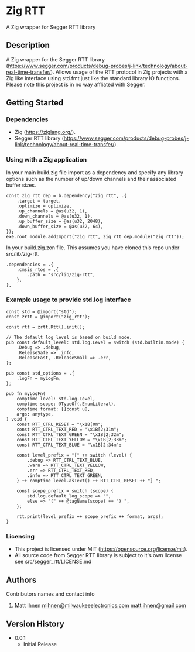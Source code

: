 # Zig RTT

A Zig wrapper for Segger RTT library

## Description

A Zig wrapper for the Segger RTT library (https://www.segger.com/products/debug-probes/j-link/technology/about-real-time-transfer/).
Allows usage of the RTT protocol in Zig projects with a Zig like interface using std.fmt just like the standard library IO functions.
Please note this project is in no way affliated with Segger.

## Getting Started

### Dependencies

* Zig (https://ziglang.org/).
* Segger RTT library (https://www.segger.com/products/debug-probes/j-link/technology/about-real-time-transfer/).

### Using with a Zig application

In your main build.zig file import as a dependency and specify any library options such as the number of up/down channels and their
associated buffer sizes.

```zig
const zig_rtt_dep = b.dependency("zig_rtt", .{
    .target = target,
    .optimize = optimize,
    .up_channels = @as(u32, 1),
    .down_channels = @as(u32, 1),
    .up_buffer_size = @as(u32, 2048),
    .down_buffer_size = @as(u32, 64),
});
exe.root_module.addImport("zig_rtt", zig_rtt_dep.module("zig_rtt"));
```

In your build.zig.zon file. This assumes you have cloned this repo under src/lib/zig-rtt.

```zig
.dependencies = .{
    .cmsis_rtos = .{
        .path = "src/lib/zig-rtt",
    },
},
```

### Example usage to provide std.log interface

```zig
const std = @import("std");
const zrtt = @import("zig_rtt");

const rtt = zrtt.Rtt().init();

// The default log level is based on build mode.
pub const default_level: std.log.Level = switch (std.builtin.mode) {
    .Debug => .debug,
    .ReleaseSafe => .info,
    .ReleaseFast, .ReleaseSmall => .err,
};

pub const std_options = .{
    .logFn = myLogFn,
};

pub fn myLogFn(
    comptime level: std.log.Level,
    comptime scope: @TypeOf(.EnumLiteral),
    comptime format: []const u8,
    args: anytype,
) void {
    const RTT_CTRL_RESET = "\x1B[0m";
    const RTT_CTRL_TEXT_RED = "\x1B[2;31m";
    const RTT_CTRL_TEXT_GREEN = "\x1B[2;32m";
    const RTT_CTRL_TEXT_YELLOW = "\x1B[2;33m";
    const RTT_CTRL_TEXT_BLUE = "\x1B[2;34m";

    const level_prefix = "[" ++ switch (level) {
        .debug => RTT_CTRL_TEXT_BLUE,
        .warn => RTT_CTRL_TEXT_YELLOW,
        .err => RTT_CTRL_TEXT_RED,
        .info => RTT_CTRL_TEXT_GREEN,
    } ++ comptime level.asText() ++ RTT_CTRL_RESET ++ "] ";

    const scope_prefix = switch (scope) {
        std.log.default_log_scope => "",
        else => "(" ++ @tagName(scope) ++ ") ",
    };

    rtt.print(level_prefix ++ scope_prefix ++ format, args);
}
```

### Licensing

* This project is licensed under MIT (https://opensource.org/license/mit).
* All source code from Segger RTT library is subject to it's own license see src/segger_rtt/LICENSE.md

## Authors

Contributors names and contact info

1. Matt Ihnen <mihnen@milwaukeeelectronics.com> <matt.ihnen@gmail.com>

## Version History

* 0.0.1
    * Initial Release
